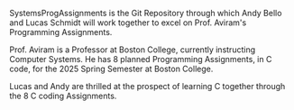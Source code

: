 SystemsProgAssignments is the Git Repository through which Andy Bello and Lucas Schmidt will work together to excel on Prof. Aviram's Programming Assignments.

Prof. Aviram is a Professor at Boston College, currently instructing Computer Systems. He has 8 planned Programming Assignments, in C code, for the 2025 Spring Semester at Boston College.

Lucas and Andy are thrilled at the prospect of learning C together through the 8 C coding Assignments.
